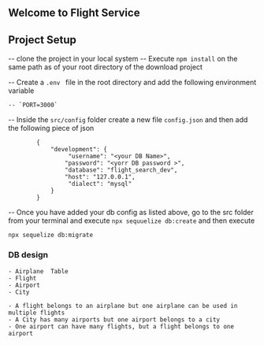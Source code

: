 ## Welcome to Flight Service


## Project Setup

-- clone the project in your local system
-- Execute `npm install` on the same path as of your root directory of the download project

-- Create a `.env ` file in the root directory and add the following environment variable

    -- `PORT=3000`
-- Inside the `src/config` folder create a new file `config.json` and then add the following piece of json


``````
        {
            "development": {
                 "username": "<your DB Name>",
                "password": "<yorr DB password >",
                "database": "flight_search_dev",
                "host": "127.0.0.1",
                 "dialect": "mysql"
            }        
        }

``````


-- Once you have added your db config as listed above, go to the src folder 
from your terminal and execute  `npx sequuelize db:create` and then execute


` npx sequelize db:migrate ` 

### DB design
    - Airplane  Table
    - Flight
    - Airport
    - City

    - A flight belongs to an airplane but one airplane can be used in multiple flights
    - A City has many airports but one airport belongs to a city
    - One airport can have many flights, but a flight belongs to one airport